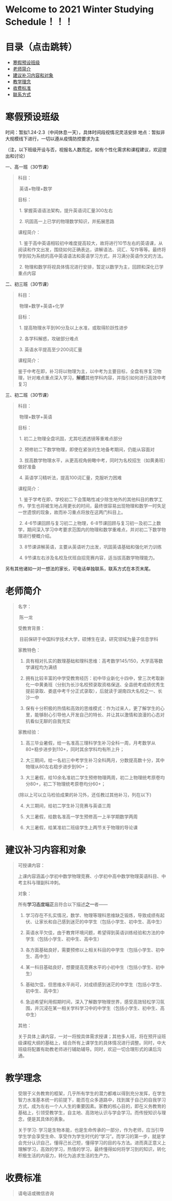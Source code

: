 # Welcome to 2021 Winter Studying Schedule！！！ 

# 目录（点击跳转）
* [寒假预设班级](#寒假预设班级)
* [老师简介](#老师简介)
* [建议补习内容和对象](#建议补习内容和对象)
* [教学理念](#教学理念)
* [收费标准](#收费标准)
* [联系方式](#联系方式)



# 寒假预设班级



时间：暂拟1.24-2.3（中间休息一天），具体时间段视情况灵活安排
地点：暂拟非大规模线下进行，一切以遵从疫情防控要求为主

（注，以下班级开设与否，视报名人数而定。如有个性化需求和课程建议，欢迎提出和讨论）



一、高一班（30节课）

> 科目：
>
> ​	英语+物理+数学
>
> 目标：
>
> ​	1. 掌握英语语法架构，提升英语词汇量300左右
>
> ​	2. 巩固高一上已学的物理数学知识，并拓展思路
>
> 课程简介：
>
> ​	1. 鉴于高中英语相较初中难度提高较大，故将进行10节左右的英语课，从阅读和作文出发，围绕如何正确表达，讲解语法、词汇、写作等等。最终将学到较为系统的高中英语语法和英语学习方式，并习满分英语作文的方法。
>
> ​	2. 物理和数学将视具体情况进行安排，暂定以数学为主，回顾和深化已学重点内容



二、初三班（30节课）

> 科目：
>
> ​	物理+数学+英语+化学
>
> 目标：
>
> ​	1. 提高物理水平到90分及以上水准，或取得阶跃性进步
>
> ​	2. 各学科解惑，攻破部分难点
>
> ​	3. 英语水平提高至少200词汇量
>
> 课程简介：
>
> ​	鉴于中考在即，补习将以物理为主，以中考为主要目标，全盘有序复习物理，针对难点重点深入学习，**解惑**其他学科内容，并指引如何进行高效中考复习



三、初二班（30节课）

> 科目：
>
> ​	物理+数学+英语
>
> 目标：
>
> ​	1. 初二上物理全盘巩固，尤其吃透透镜等重难点部分
>
> ​	2. 预修初二下数学物理，即使在紧张的生地备考期间，仍能从容面对
>
> ​	3. 拔高数学物理水平，从更高视角俯瞰中考，同时为名校招生（如黄勇班）做好准备
>
> ​	4. 英语学习精听法，提高100词汇量，克服听力困难
>
> 课程简介：
>
> ​	1. 鉴于学考在即，学校初二下会策略性减少除生地外的其他科目的教学工作，学生也将被生地占用更长的时间，最终很容易出现物理和数学一时失足一世遗恨的现象，故而补习重点将放在这两门科目上。
>
> ​	2. 4-6节课回顾与复习初二上物理，6-8节课回顾与复习初一及初二上数学，期间深入学习中考要求范围内的物理和数学重难点，并对初二下数学物理进行梗概介绍。
>
> ​	3. 8节课讲解英语，主要从英语听力出发，巩固英语基础和强化听力训练
>
> ​	4. 9节课左右涉及名校及优班自招竞赛内容，适当拔高数学物理能力。



另有其他诸如一对一想法的家长，可电话单独联系，联系方式在本页末尾。



# 老师简介

> 名字：
>
> ​	陈一龙
>
> 受教育背景：
>
> ​	目前保研于中国科学技术大学，硕博生在读，研究领域为量子信息学科
>
> 家教特色：
>
> 1. 具有相对扎实的数理基础和理科思维：高考数学145/150，大学高等数学课程均为满绩
>
> 2. 拥有比较丰富的中学受教育经历：初中毕业新化十四中，曾三次考取新化一中黄勇班（分别为长沙名校预录取资格保送、全县统考成绩优秀生提前录取、娄底中考千分正式录取），后就读于湖南四大名校之一、长沙一中
>
> 3. 保有十分积极的热情和高效的思维模式：作为过来人，更了解学生的心里，能够耐心引导他人开发自己的特长、并让其以激情和浪漫的心态对抗看似无聊的自我充实
>
> 家教经验：
>
> 1. 高三毕业暑假，给一名准高三理科学生补习全科一周，月考数学从80+稳步进步到110+，同时其余学科均有所上升；
>
> 2. 大三期间，给一名初三中考学生补习全科两月，分数提高数十分，其中物理从80左右稳步进步到90+；
>
> 3. 大三暑假，给10余名准初二学生预修物理两周，初二上物理统考原卷均分80+，初二下物理统考原卷均分60+；
>
>  (除以上可以立马检验成果的补习外，还任教过其他补习，列在以下)
>
> 4. 大三期间，给初二学生补习竞赛与英语三周
>
> 5. 大三暑假，给数名准高一学生预修高一上半学期数学两周
>
> 6. 大三暑假，给某准初二班级学生上两节关于物理的导论课



# 建议补习内容和对象

> 可授课内容：
>
> ​	上课内容涵盖小学初中数学物理竞赛、小学初中高中数学物理英语科目、中考主科与理副科冲刺。
>
> 对象：
>
> ​	所有**学习态度端正**且符合以下描述**之一**者——
>
> 1. 学习存在不扎实情况，数学、物理等理科思维缺乏锻炼，导致成绩有起伏、让家长和自己感到迷茫的中学生（包括小学生、初中生、高中生）
>
> 2. 英语水平欠佳，由于教育环境问题，希望得到英语训练经验和方法的中学生（包括小学生、初中生、高中生）
>
> 3. 各方面基础良好，需要预修以上相关科目的中学生（包括小学生、初中生、高中生）
>
> 4. 某一科目基础良好，想要提高竞赛水平的小初中生（包括小学生、初中生）
> 5. 基础欠佳，但思维水平尚可，对成绩感到迷茫的中学生（包括小学生、初中生、高中生）
>
> 6. 急迫希望利用假期时间，深入了解数学物理世界，感受高效轻松学习氛围，并沉浸在某一相关学科学习中的中学生（包括小学生、初中生、高中生）
>
> 其他：
>
> ​	关于具体上课内容，一对一将按具体需求授课；其他多人班，将在预开设班级课程大纲的基础上，结合所有上课学生的具体情况进行调整。同时，中大班级将配置有助教老师进行辅助辅导。同时，欢迎一切合理形式的课后沟通。



# 教学理念

> 受限于义务教育的框架，几乎所有学生的潜力都难以得到充分发挥，在学生智力水准基本统一的前提下，能否在众多道路中，找到属于自己的自我学习方式，成为左右一个人人生的重要因素。家教的核心目的，即在义务教育的基础上，引领受教学生，自主地、高效地认识与学会学习。而传授知识与理念，便是其具体的表象。
>
> 关于学习: 学习是生物本能，也是生命传承的一部分，作为老师，应当引导学生学会享受生命、享受作为学生时代的“学习”。而学习的第一步，就是学会充分认识自己，懂得己长己短，懂得学习的目的与方法。进而真正意义上理解学习，高效的学习，热情的学习，最终懂得如何将学习到的知识，转化积极生活的内驱力，转化为追求生活的生产力。





# 收费标准

>请电话或微信咨询

